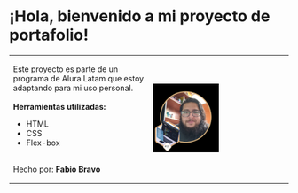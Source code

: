 # ¡Hola, bienvenido a mi proyecto de portafolio!

<table border-collapse: collapse;>
  <tr>
    <td width="50%" valign="top" style="border: none;">
        <p>Este proyecto es parte de un programa de Alura Latam que estoy adaptando para mi uso personal. 
            <br><br><strong>Herramientas utilizadas:</strong>
            <br><ul><li>HTML</li><li>CSS</li><li>Flex-box</li></ul>
            <br>Hecho por: <strong>Fabio Bravo</strong> 
        </p>
    </td>
    <td width="50%" valign="center" halign="center" style="border: none;"> <img src="https://raw.githubusercontent.com/Fbiosb/Portafolio/main/assets/perfil%20con%20insignia%20one.png" alt="Mi foto de perfil" width="50%">
    </td>
  </tr>
</table>

